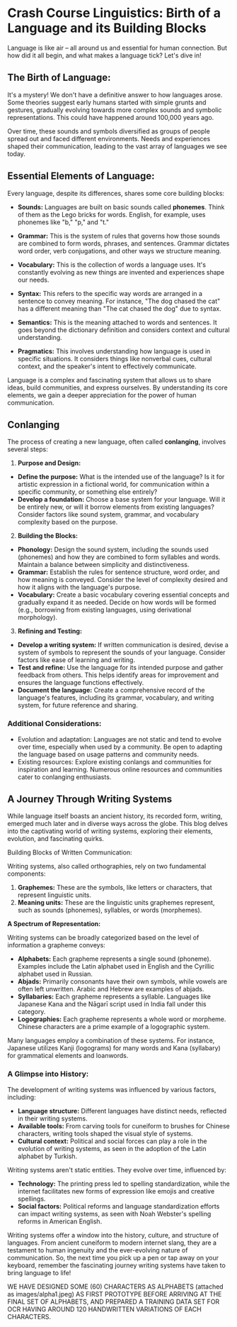 # Crash Course Linguistics: Birth of a Language and its Building Blocks

Language is like air – all around us and essential for human connection. But how did it all begin, and what makes a language tick? Let's dive in!

## **The Birth of Language:**

It's a mystery! We don't have a definitive answer to how languages arose. Some theories suggest early humans started with simple grunts and gestures, gradually evolving towards more complex sounds and symbolic representations. This could have happened around 100,000 years ago.

Over time, these sounds and symbols diversified as groups of people spread out and faced different environments. Needs and experiences shaped their communication, leading to the vast array of languages we see today.

## **Essential Elements of Language:** 

Every language, despite its differences, shares some core building blocks:

- **Sounds:** Languages are built on basic sounds called **phonemes**.  Think of them as the Lego bricks for words.  English, for example, uses phonemes like "b," "p," and "t."

- **Grammar:** This is the system of rules that governs how those sounds are combined to form words, phrases, and sentences. Grammar dictates word order, verb conjugations, and other ways we structure meaning.

- **Vocabulary:** This is the collection of words a language uses. It's constantly evolving as new things are invented and experiences shape our needs.

- **Syntax:**  This refers to the specific way words are arranged in a sentence to convey meaning.  For instance, "The dog chased the cat" has a different meaning than "The cat chased the dog" due to syntax.

- **Semantics:**  This is the meaning attached to words and sentences. It goes beyond the dictionary definition and considers context and cultural understanding.

- **Pragmatics:** This involves understanding how language is used in specific situations. It considers things like nonverbal cues, cultural context, and the speaker's intent to effectively communicate.

Language is a complex and fascinating system that allows us to share ideas, build communities, and express ourselves. By understanding its core elements, we gain a deeper appreciation for the power of human communication.
 
## Conlanging 
The process of creating a new language, often called **conlanging**, involves several steps:

1. **Purpose and Design:**

* **Define the purpose:** What is the intended use of the language? Is it for artistic expression in a fictional world, for communication within a specific community, or something else entirely?
* **Develop a foundation:** Choose a base system for your language. Will it be entirely new, or will it borrow elements from existing languages? Consider factors like sound system, grammar, and vocabulary complexity based on the purpose.

2. **Building the Blocks:**
* **Phonology:** Design the sound system, including the sounds used (phonemes) and how they are combined to form syllables and words. Maintain a balance between simplicity and distinctiveness.
* **Grammar:** Establish the rules for sentence structure, word order, and how meaning is conveyed. Consider the level of complexity desired and how it aligns with the language's purpose.
* **Vocabulary:** Create a basic vocabulary covering essential concepts and gradually expand it as needed. Decide on how words will be formed (e.g., borrowing from existing languages, using derivational morphology).

3. **Refining and Testing:**

* **Develop a writing system:** If written communication is desired, devise a system of symbols to represent the sounds of your language. Consider factors like ease of learning and writing.
* **Test and refine:** Use the language for its intended purpose and gather feedback from others. This helps identify areas for improvement and ensures the language functions effectively. 
* **Document the language:** Create a comprehensive record of the language's features, including its grammar, vocabulary, and writing system, for future reference and sharing.

### Additional Considerations:

* Evolution and adaptation: Languages are not static and tend to evolve over time, especially when used by a community. Be open to adapting the language based on usage patterns and community needs.
* Existing resources: Explore existing conlangs and communities for inspiration and learning. Numerous online resources and communities cater to conlanging enthusiasts.


## A Journey Through Writing Systems

While language itself boasts an ancient history, its recorded form, writing, emerged much later and in diverse ways across the globe. This blog delves into the captivating world of writing systems, exploring their elements, evolution, and fascinating quirks.

Building Blocks of Written Communication:

Writing systems, also called orthographies, rely on two fundamental components:

1. **Graphemes:** These are the symbols, like letters or characters, that represent linguistic units.
2. **Meaning units:** These are the linguistic units graphemes represent, such as sounds (phonemes), syllables, or words (morphemes).

**A Spectrum of Representation:**

Writing systems can be broadly categorized based on the level of information a grapheme conveys:

* **Alphabets:** Each grapheme represents a single sound (phoneme). Examples include the Latin alphabet used in English and the Cyrillic alphabet used in Russian.
* **Abjads:** Primarily consonants have their own symbols, while vowels are often left unwritten. Arabic and Hebrew are examples of abjads.
* **Syllabaries:** Each grapheme represents a syllable. Languages like Japanese Kana and the Nāgarī script used in India fall under this category.
* **Logographies:** Each grapheme represents a whole word or morpheme. Chinese characters are a prime example of a logographic system.

Many languages employ a combination of these systems. For instance, Japanese utilizes Kanji (logograms) for many words and Kana (syllabary) for grammatical elements and loanwords.

### A Glimpse into History:

The development of writing systems was influenced by various factors, including:

* **Language structure:** Different languages have distinct needs, reflected in their writing systems.
* **Available tools:** From carving tools for cuneiform to brushes for Chinese characters, writing tools shaped the visual style of systems.
* **Cultural context:** Political and social forces can play a role in the evolution of writing systems, as seen in the adoption of the Latin alphabet by Turkish.


Writing systems aren't static entities. They evolve over time, influenced by:

* **Technology:** The printing press led to spelling standardization, while the internet facilitates new forms of expression like emojis and creative spellings.
* **Social factors:** Political reforms and language standardization efforts can impact writing systems, as seen with Noah Webster's spelling reforms in American English.


Writing systems offer a window into the history, culture, and structure of languages. From ancient cuneiform to modern internet slang, they are a testament to human ingenuity and the ever-evolving nature of communication. So, the next time you pick up a pen or tap away on your keyboard, remember the fascinating journey writing systems have taken to bring language to life!

WE HAVE DESIGNED SOME (60) CHARACTERS AS ALPHABETS (attached as images/alpha1.jpeg) AS FIRST PROTOTYPE BEFORE ARRIVING AT THE FINAL SET OF ALPHABETS, AND PREPARED A TRAINING DATA SET FOR OCR HAVING AROUND 120 HANDWRITTEN VARIATIONS OF EACH CHARACTERS.
